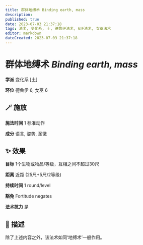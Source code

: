 ```yaml
---
title: 群体地缚术 Binding earth, mass
description: 
published: true
date: 2023-07-03 21:37:18
tags: 法术, 变化系, 土, 德鲁伊法术, 6环法术, 女巫法术
editor: markdown
dateCreated: 2023-07-03 21:37:18
---
```


# **群体地缚术** *Binding earth, mass*

**学派** 变化系 \[土\] 

**环位** 德鲁伊 6, 女巫 6

## 🪄 施放

**施法时间** 1 标准动作

**成分** 语言, 姿势, 圣徽

## ✨ 效果 

**目标** 1个生物或物品/等级，互相之间不超过30尺 

**距离** 近距 (25尺+5尺/2等级)  

**持续时间** 1 round/level 

**豁免** Fortitude negates

**法术抗力** 是

## 📖 描述

除了上述内容之外，该法术如同‘地缚术’一般作用。
    